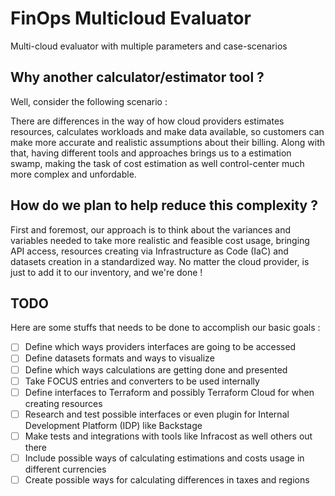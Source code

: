 # FinOps Multicloud Evaluator

Multi-cloud evaluator with multiple parameters and case-scenarios

## Why another calculator/estimator tool ?

Well, consider the following scenario :

There are differences in the way of how cloud providers estimates resources, calculates workloads and make data available, so customers can make more accurate and realistic assumptions about their billing. Along with that, having different tools and approaches brings us to a estimation swamp, making the task of cost estimation as well control-center much more complex and unfordable.

## How do we plan to help reduce this complexity ?

First and foremost, our approach is to think about the variances and variables needed to take more realistic and feasible cost usage, bringing API access, resources creating via Infrastructure as Code (IaC) and datasets creation in a standardized way. No matter the cloud provider, is just to add it to our inventory, and we're done !

## TODO 

Here are some stuffs that needs to be done to accomplish our basic goals :

- [ ] Define which ways providers interfaces are going to be accessed 
- [ ] Define datasets formats and ways to visualize
- [ ] Define which ways calculations are getting done and presented
- [ ] Take FOCUS entries and converters to be used internally
- [ ] Define interfaces to Terraform and possibly Terraform Cloud for when creating resources 
- [ ] Research and test possible interfaces or even plugin for Internal Development Platform (IDP) like Backstage
- [ ] Make tests and integrations with tools like Infracost as well others out there
- [ ] Include possible ways of calculating estimations and costs usage in different currencies 
- [ ] Create possible ways for calculating differences in taxes and regions